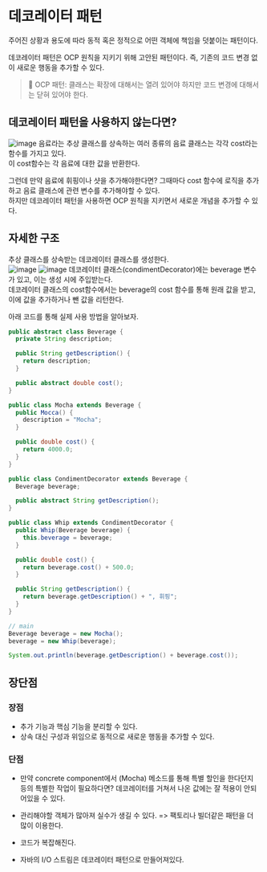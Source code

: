 # 데코레이터 패턴
주어진 상황과 용도에 따라 동적 혹은 정적으로 어떤 객체에 책임을 덧붙이는 패턴이다.

데코레이터 패턴은 OCP 원칙을 지키기 위해 고안된 패턴이다. 즉, 기존의 코드 변경 없이 새로운 행동을 추가할 수 있다.  
> 📌 OCP 패턴: 클래스는 확장에 대해서는 열려 있어야 하지만 코드 변경에 대해서는 닫혀 있어야 한다.

## 데코레이터 패턴을 사용하지 않는다면?
![image](https://github.com/eunjijeon11/Univ_study/assets/61264183/b23b42a2-9e9c-4972-a897-7d6d92e8271b)
음료라는 추상 클래스를 상속하는 여러 종류의 음료 클래스는 각각 cost라는 함수를 가지고 있다.  
이 cost함수는 각 음료에 대한 값을 반환한다.  

그런데 만약 음료에 휘핑이나 샷을 추가해야한다면? 그때마다 cost 함수에 로직을 추가하고 음료 클래스에 관련 변수를 추가해야할 수 있다.  
하지만 데코레이터 패턴을 사용하면 OCP 원칙을 지키면서 새로운 개념을 추가할 수 있다.

## 자세한 구조
추상 클래스를 상속받는 데코레이터 클래스를 생성한다.  
![image](https://github.com/eunjijeon11/Univ_study/assets/61264183/a459152c-2501-405a-a406-a1871b4a43f0)
![image](https://github.com/eunjijeon11/Univ_study/assets/61264183/a8f66a94-50cc-4935-851d-7d3f65c264c7)
데코레이터 클래스(condimentDecorator)에는 beverage 변수가 있고, 이는 생성 시에 주입받는다.  
데코레이터 클래스의 cost함수에서는 beverage의 cost 함수를 통해 원래 값을 받고, 이에 값을 추가하거나 뺀 값을 리턴한다.  

아래 코드를 통해 실제 사용 방법을 알아보자.
```java
public abstract class Beverage {
  private String description;

  public String getDescription() {
    return description;
  }

  public abstract double cost();
}

public class Mocha extends Beverage {
  public Mocca() {
    description = "Mocha";
  }

  public double cost() {
    return 4000.0;
  }
}
```
```java
public class CondimentDecorator extends Beverage {
  Beverage beverage;

  public abstract String getDescription();
}

public class Whip extends CondimentDecorator {
  public Whip(Beverage beverage) {
    this.beverage = beverage;
  }

  public double cost() {
    return beverage.cost() + 500.0;
  }

  public String getDescription() {
    return beverage.getDescription() + ", 휘핑";
  }
}
```
```java
// main
Beverage beverage = new Mocha();
beverage = new Whip(beverage);

System.out.println(beverage.getDescription() + beverage.cost());
```
## 장단점
### 장점
- 추가 기능과 핵심 기능을 분리할 수 있다.
- 상속 대신 구성과 위임으로 동적으로 새로운 행동을 추가할 수 있다.
### 단점
- 만약 concrete component에서 (Mocha) 메소드를 통해 특별 할인을 한다던지 등의 특별한 작업이 필요하다면? 데코레이터를 거쳐서 나온 값에는 잘 적용이 안되어있을 수 있다.
- 관리해야할 객체가 많아져 실수가 생길 수 있다. => 팩토리나 빌더같은 패턴을 더 많이 이용한다.
- 코드가 복잡해진다.

- 자바의 I/O 스트림은 데코레이터 패턴으로 만들어져있다.
